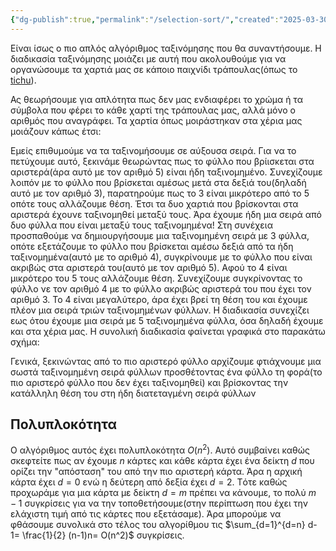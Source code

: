 ```yaml
---
{"dg-publish":true,"permalink":"/selection-sort/","created":"2025-03-30T01:49:19.849+02:00","updated":"2025-03-30T01:49:31.438+02:00"}
---
```



Είναι ίσως ο πιο απλός αλγόριθμος ταξινόμησης που θα συναντήσουμε. Η διαδικασία ταξινόμησης μοιάζει με αυτή που ακολουθούμε για να οργανώσουμε τα χαρτιά μας σε κάποιο παιχνίδι τράπουλας(όπως το [tichu](https://en.wikipedia.org/wiki/Tichu)). 

Ας θεωρήσουμε για απλότητα πως δεν μας ενδιαφέρει το χρώμα ή τα σύμβολα που φέρει το κάθε χαρτί της τράπουλας μας, αλλά μόνο ο αριθμός που αναγράφει. Τα χαρτία όπως μοιράστηκαν στα χέρια μας μοιάζουν κάπως έτσι: 
<style> .container {font-family: sans-serif; text-align: center;} .button-wrapper button {z-index: 1;height: 40px; width: 100px; margin: 10px;padding: 5px;} .excalidraw .App-menu_top .buttonList { display: flex;} .excalidraw-wrapper { height: 800px; margin: 50px; position: relative;} :root[dir="ltr"] .excalidraw .layer-ui__wrapper .zen-mode-transition.App-menu_bottom--transition-left {transform: none;} </style><script src="https://cdn.jsdelivr.net/npm/react@17/umd/react.production.min.js"></script><script src="https://cdn.jsdelivr.net/npm/react-dom@17/umd/react-dom.production.min.js"></script><script type="text/javascript" src="https://cdn.jsdelivr.net/npm/@excalidraw/excalidraw@0/dist/excalidraw.production.min.js"></script><div id="selection-sort-cards-1excalidraw.md1"></div><script>(function(){const InitialData={"type":"excalidraw","version":2,"source":"https://github.com/zsviczian/obsidian-excalidraw-plugin/releases/tag/2.8.3","elements":[{"id":"BSXL_MzIBXJJah2N22dPg","type":"rectangle","x":-464.1092529296875,"y":-212.6275863647461,"width":138.75634765625,"height":196.2672119140625,"angle":0,"strokeColor":"#1e1e1e","backgroundColor":"#ffec99","fillStyle":"solid","strokeWidth":2,"strokeStyle":"solid","roughness":1,"opacity":100,"groupIds":[],"frameId":null,"index":"a0","roundness":{"type":3},"seed":1249897485,"version":63,"versionNonce":1831513251,"isDeleted":false,"boundElements":null,"updated":1743268984104,"link":null,"locked":false},{"id":"G7e_lhnXmzPtn0u_jAn6a","type":"rectangle","x":-374.64794921875,"y":-213.0840072631836,"width":138.75634765625,"height":196.2672119140625,"angle":0,"strokeColor":"#1e1e1e","backgroundColor":"#ffec99","fillStyle":"solid","strokeWidth":2,"strokeStyle":"solid","roughness":1,"opacity":100,"groupIds":[],"frameId":null,"index":"a1","roundness":{"type":3},"seed":1970476301,"version":48,"versionNonce":869158147,"isDeleted":false,"boundElements":[],"updated":1743270449152,"link":null,"locked":false},{"id":"SR3YC1_ymZb_-p6O7r_Wk","type":"rectangle","x":-266.92919921875,"y":-213.0840072631836,"width":138.75634765625,"height":196.2672119140625,"angle":0,"strokeColor":"#1e1e1e","backgroundColor":"#ffec99","fillStyle":"solid","strokeWidth":2,"strokeStyle":"solid","roughness":1,"opacity":100,"groupIds":[],"frameId":null,"index":"a2","roundness":{"type":3},"seed":1097511981,"version":78,"versionNonce":259286211,"isDeleted":false,"boundElements":[],"updated":1743268973193,"link":null,"locked":false},{"id":"yxR2QWrxQsbwNRIUpeQmV","type":"rectangle","x":-172.9034423828125,"y":-215.82259368896484,"width":138.75634765625,"height":196.2672119140625,"angle":0,"strokeColor":"#1e1e1e","backgroundColor":"#ffec99","fillStyle":"solid","strokeWidth":2,"strokeStyle":"solid","roughness":1,"opacity":100,"groupIds":[],"frameId":null,"index":"a3","roundness":{"type":3},"seed":755312461,"version":129,"versionNonce":2094819843,"isDeleted":false,"boundElements":[],"updated":1743268976135,"link":null,"locked":false},{"id":"KMghQL7gqx6llQEuayKW3","type":"rectangle","x":-63.35888671875,"y":-214.90975189208984,"width":138.75634765625,"height":196.2672119140625,"angle":0,"strokeColor":"#1e1e1e","backgroundColor":"#ffec99","fillStyle":"solid","strokeWidth":2,"strokeStyle":"solid","roughness":1,"opacity":100,"groupIds":[],"frameId":null,"index":"a4","roundness":{"type":3},"seed":385563363,"version":83,"versionNonce":829062179,"isDeleted":false,"boundElements":[],"updated":1743268979872,"link":null,"locked":false},{"id":"K9LIKJK3","type":"text","x":-158.29754638671875,"y":-201.63152313232422,"width":21.888015747070312,"height":45,"angle":0,"strokeColor":"#1e1e1e","backgroundColor":"#ffec99","fillStyle":"solid","strokeWidth":2,"strokeStyle":"solid","roughness":1,"opacity":100,"groupIds":[],"frameId":null,"index":"a6","roundness":null,"seed":1122770915,"version":105,"versionNonce":1778582573,"isDeleted":false,"boundElements":null,"updated":1743271012854,"link":null,"locked":false,"text":"3","rawText":"3","fontSize":36,"fontFamily":5,"textAlign":"left","verticalAlign":"top","containerId":null,"originalText":"3","autoResize":true,"lineHeight":1.25},{"id":"hqVPjMvM","type":"text","x":-444.026123046875,"y":-199.84740447998047,"width":23,"height":45,"angle":0,"strokeColor":"#1e1e1e","backgroundColor":"#ffec99","fillStyle":"solid","strokeWidth":2,"strokeStyle":"solid","roughness":1,"opacity":100,"groupIds":[],"frameId":null,"index":"a7","roundness":null,"seed":2050908035,"version":78,"versionNonce":1479320269,"isDeleted":false,"boundElements":null,"updated":1743271005843,"link":null,"locked":false,"text":"8","rawText":"8","fontSize":36,"fontFamily":5,"textAlign":"left","verticalAlign":"top","containerId":null,"originalText":"8","autoResize":true,"lineHeight":1.25},{"id":"xALKYFRG","type":"text","x":-245.0201416015625,"y":-202.58599090576172,"width":21.060012817382812,"height":45,"angle":0,"strokeColor":"#1e1e1e","backgroundColor":"#ffec99","fillStyle":"solid","strokeWidth":2,"strokeStyle":"solid","roughness":1,"opacity":100,"groupIds":[],"frameId":null,"index":"a8","roundness":null,"seed":977459373,"version":36,"versionNonce":1978840877,"isDeleted":false,"boundElements":null,"updated":1743270166456,"link":null,"locked":false,"text":"4","rawText":"4","fontSize":36,"fontFamily":5,"textAlign":"left","verticalAlign":"top","containerId":null,"originalText":"4","autoResize":true,"lineHeight":1.25},{"id":"xwCxf6dT","type":"text","x":-350.9132080078125,"y":-201.67314910888672,"width":25.20001220703125,"height":45,"angle":0,"strokeColor":"#1e1e1e","backgroundColor":"#ffec99","fillStyle":"solid","strokeWidth":2,"strokeStyle":"solid","roughness":1,"opacity":100,"groupIds":[],"frameId":null,"index":"a9","roundness":null,"seed":1411697805,"version":52,"versionNonce":1607486115,"isDeleted":false,"boundElements":null,"updated":1743271010453,"link":null,"locked":false,"text":"2","rawText":"2","fontSize":36,"fontFamily":5,"textAlign":"left","verticalAlign":"top","containerId":null,"originalText":"2","autoResize":true,"lineHeight":1.25},{"id":"EmZ86g2e","type":"text","x":-45.1015625,"y":-203.49889373779297,"width":22.644012451171875,"height":45,"angle":0,"strokeColor":"#1e1e1e","backgroundColor":"#ffec99","fillStyle":"solid","strokeWidth":2,"strokeStyle":"solid","roughness":1,"opacity":100,"groupIds":[],"frameId":null,"index":"aA","roundness":null,"seed":703645443,"version":23,"versionNonce":377158093,"isDeleted":false,"boundElements":null,"updated":1743269110410,"link":null,"locked":false,"text":"9","rawText":"9","fontSize":36,"fontFamily":5,"textAlign":"left","verticalAlign":"top","containerId":null,"originalText":"9","autoResize":true,"lineHeight":1.25}],"appState":{"theme":"light","viewBackgroundColor":"#ffffff","currentItemStrokeColor":"#1e1e1e","currentItemBackgroundColor":"#ffec99","currentItemFillStyle":"solid","currentItemStrokeWidth":2,"currentItemStrokeStyle":"solid","currentItemRoughness":1,"currentItemOpacity":100,"currentItemFontFamily":5,"currentItemFontSize":36,"currentItemTextAlign":"left","currentItemStartArrowhead":null,"currentItemEndArrowhead":"arrow","currentItemArrowType":"round","scrollX":995.4857177734375,"scrollY":440.0750732421875,"zoom":{"value":1},"currentItemRoundness":"round","gridSize":20,"gridStep":5,"gridModeEnabled":false,"gridColor":{"Bold":"rgba(217, 217, 217, 0.5)","Regular":"rgba(230, 230, 230, 0.5)"},"currentStrokeOptions":null,"frameRendering":{"enabled":true,"clip":true,"name":true,"outline":true},"objectsSnapModeEnabled":false,"activeTool":{"type":"selection","customType":null,"locked":false,"lastActiveTool":null}},"files":{}};InitialData.scrollToContent=true;App=()=>{const e=React.useRef(null),t=React.useRef(null),[n,i]=React.useState({width:void 0,height:void 0});return React.useEffect(()=>{i({width:t.current.getBoundingClientRect().width,height:t.current.getBoundingClientRect().height});const e=()=>{i({width:t.current.getBoundingClientRect().width,height:t.current.getBoundingClientRect().height})};return window.addEventListener("resize",e),()=>window.removeEventListener("resize",e)},[t]),React.createElement(React.Fragment,null,React.createElement("div",{className:"excalidraw-wrapper",ref:t},React.createElement(ExcalidrawLib.Excalidraw,{ref:e,width:n.width,height:n.height,initialData:InitialData,viewModeEnabled:!0,zenModeEnabled:!0,gridModeEnabled:!1})))},excalidrawWrapper=document.getElementById("selection-sort-cards-1excalidraw.md1");ReactDOM.render(React.createElement(App),excalidrawWrapper);})();</script>

Εμείς επιθυμούμε να τα ταξινομήσουμε σε αύξουσα σειρά. Για να το πετύχουμε αυτό, ξεκινάμε θεωρώντας πως το φύλλο που βρίισκεται στα αριστερά(άρα αυτό με τον αριθμό 5) είναι ήδη ταξινομημένο. Συνεχίζουμε λοιπόν με το φύλλο που βρίσκεται αμέσως μετά στα δεξιά του(δηλαδή αυτό με τον αριθμό 3), παρατηρούμε πως το 3 είναι μικρότερο από το 5 οπότε τους αλλάζουμε θέση. Έτσι τα δυο χαρτιά που βρίσκονται στα αριστερά έχουνε ταξινομηθεί μεταξύ τους. Άρα έχουμε ήδη μια σειρά από δυο φύλλα που είναι μεταξύ τους ταξινομημένα! Στη συνέχεια προσπαθούμε να δημιουργήσουμε μια ταξινομημένη σειρά με 3 φύλλα, οπότε εξετάζουμε το φύλλο που βρίσκεται αμέσω δεξιά από τα ήδη ταξινομημένα(αυτό με το αριθμό 4), συγκρίνουμε με το φύλλο που είναι ακριβώς στα αριστερά του(αυτό με τον αριθμό 5). Αφού το 4 είναι μικρότερο του 5 τους αλλάζουμε θέση. Συνεχίζουμε συγκρίνοντας το φύλλο νε τον αριθμό 4 με το φύλλο ακριβώς αριστερά του που έχει τον αριθμό 3. Το 4 είναι μεγαλύτερο, άρα έχει βρεί τη θέση του και έχουμε πλέον μια σειρά τριών ταξινομημένων φύλλων. Η διαδικασία συνεχίζει εως ότου έχουμε μια σειρά με 5 ταξινομημένα φύλλα, όσα δηλαδή έχουμε και στα χέρια μας. Η συνολική διαδικασία φαίνεται γραφικά στο παρακάτω σχήμα:

<div id="selection-sort-cards-2excalidraw.md2"></div><script>(function(){const InitialData={"type":"excalidraw","version":2,"source":"https://github.com/zsviczian/obsidian-excalidraw-plugin/releases/tag/2.8.3","elements":[{"id":"op_2Pb-6CwBhBAOhDstEJ","type":"rectangle","x":-701.9121704101562,"y":-176.79741668701172,"width":138.75634765625,"height":196.2672119140625,"angle":0,"strokeColor":"#1e1e1e","backgroundColor":"#ffec99","fillStyle":"solid","strokeWidth":2,"strokeStyle":"solid","roughness":1,"opacity":100,"groupIds":[],"frameId":null,"index":"a0","roundness":{"type":3},"seed":951861379,"version":65,"versionNonce":1887976749,"isDeleted":false,"boundElements":[],"updated":1743270453602,"link":null,"locked":false},{"id":"NMn6Zme25FGaUScCr8r4G","type":"rectangle","x":-612.4508666992188,"y":-177.25383758544922,"width":138.75634765625,"height":196.2672119140625,"angle":0,"strokeColor":"#1e1e1e","backgroundColor":"#ffec99","fillStyle":"solid","strokeWidth":2,"strokeStyle":"solid","roughness":1,"opacity":100,"groupIds":[],"frameId":null,"index":"a1","roundness":{"type":3},"seed":1762080803,"version":50,"versionNonce":2017595277,"isDeleted":false,"boundElements":[],"updated":1743270453602,"link":null,"locked":false},{"id":"o-EjyKOLrXFeSVxU7vofv","type":"rectangle","x":-504.73211669921875,"y":-177.25383758544922,"width":138.75634765625,"height":196.2672119140625,"angle":0,"strokeColor":"#1e1e1e","backgroundColor":"#ffec99","fillStyle":"solid","strokeWidth":2,"strokeStyle":"solid","roughness":1,"opacity":100,"groupIds":[],"frameId":null,"index":"a2","roundness":{"type":3},"seed":810695619,"version":81,"versionNonce":562438797,"isDeleted":false,"boundElements":[{"id":"yWamtJg2-XJ4D4KLM4X4s","type":"arrow"}],"updated":1743270479779,"link":null,"locked":false},{"id":"-JRee2cqQWlKu0pg1_jAD","type":"rectangle","x":-410.70635986328125,"y":-179.99242401123047,"width":138.75634765625,"height":196.2672119140625,"angle":0,"strokeColor":"#1e1e1e","backgroundColor":"#ffec99","fillStyle":"solid","strokeWidth":2,"strokeStyle":"solid","roughness":1,"opacity":100,"groupIds":[],"frameId":null,"index":"a3","roundness":{"type":3},"seed":1253821283,"version":131,"versionNonce":675500109,"isDeleted":false,"boundElements":[],"updated":1743270453603,"link":null,"locked":false},{"id":"26ECszts-_d8xHS5zjbN2","type":"rectangle","x":-301.16180419921875,"y":-179.07958221435547,"width":138.75634765625,"height":196.2672119140625,"angle":0,"strokeColor":"#1e1e1e","backgroundColor":"#ffec99","fillStyle":"solid","strokeWidth":2,"strokeStyle":"solid","roughness":1,"opacity":100,"groupIds":[],"frameId":null,"index":"a4","roundness":{"type":3},"seed":1821533955,"version":85,"versionNonce":695058093,"isDeleted":false,"boundElements":[],"updated":1743270453603,"link":null,"locked":false},{"id":"8zqU73L2","type":"text","x":-396.1004638671875,"y":-165.80135345458984,"width":21.888015747070312,"height":45,"angle":0,"strokeColor":"#1e1e1e","backgroundColor":"#ffec99","fillStyle":"solid","strokeWidth":2,"strokeStyle":"solid","roughness":1,"opacity":100,"groupIds":[],"frameId":null,"index":"a5","roundness":null,"seed":1012174499,"version":108,"versionNonce":610659629,"isDeleted":false,"boundElements":[],"updated":1743270671328,"link":null,"locked":false,"text":"3","rawText":"3","fontSize":36,"fontFamily":5,"textAlign":"left","verticalAlign":"top","containerId":null,"originalText":"3","autoResize":true,"lineHeight":1.25},{"id":"tSTbLI0D","type":"text","x":-681.8290405273438,"y":-164.0172348022461,"width":23,"height":45,"angle":0,"strokeColor":"#1e1e1e","backgroundColor":"#ffec99","fillStyle":"solid","strokeWidth":2,"strokeStyle":"solid","roughness":1,"opacity":100,"groupIds":[],"frameId":null,"index":"a6","roundness":null,"seed":212910659,"version":81,"versionNonce":1698815651,"isDeleted":false,"boundElements":[],"updated":1743270704839,"link":null,"locked":false,"text":"8","rawText":"8","fontSize":36,"fontFamily":5,"textAlign":"left","verticalAlign":"top","containerId":null,"originalText":"8","autoResize":true,"lineHeight":1.25},{"id":"hkwNIzBn","type":"text","x":-482.82305908203125,"y":-166.75582122802734,"width":21.060012817382812,"height":45,"angle":0,"strokeColor":"#1e1e1e","backgroundColor":"#ffec99","fillStyle":"solid","strokeWidth":2,"strokeStyle":"solid","roughness":1,"opacity":100,"groupIds":[],"frameId":null,"index":"a7","roundness":null,"seed":1451590115,"version":39,"versionNonce":377485411,"isDeleted":false,"boundElements":[],"updated":1743270453605,"link":null,"locked":false,"text":"4","rawText":"4","fontSize":36,"fontFamily":5,"textAlign":"left","verticalAlign":"top","containerId":null,"originalText":"4","autoResize":true,"lineHeight":1.25},{"id":"XubodcLk","type":"text","x":-588.7161254882812,"y":-165.84297943115234,"width":25.20001220703125,"height":45,"angle":0,"strokeColor":"#1e1e1e","backgroundColor":"#ffec99","fillStyle":"solid","strokeWidth":2,"strokeStyle":"solid","roughness":1,"opacity":100,"groupIds":[],"frameId":null,"index":"a8","roundness":null,"seed":1927368067,"version":55,"versionNonce":1307290541,"isDeleted":false,"boundElements":[],"updated":1743270658586,"link":null,"locked":false,"text":"2","rawText":"2","fontSize":36,"fontFamily":5,"textAlign":"left","verticalAlign":"top","containerId":null,"originalText":"2","autoResize":true,"lineHeight":1.25},{"id":"mEL8zD5l","type":"text","x":-282.90447998046875,"y":-167.6687240600586,"width":22.644012451171875,"height":45,"angle":0,"strokeColor":"#1e1e1e","backgroundColor":"#ffec99","fillStyle":"solid","strokeWidth":2,"strokeStyle":"solid","roughness":1,"opacity":100,"groupIds":[],"frameId":null,"index":"a9","roundness":null,"seed":352494883,"version":26,"versionNonce":1766388739,"isDeleted":false,"boundElements":[],"updated":1743270453605,"link":null,"locked":false,"text":"9","rawText":"9","fontSize":36,"fontFamily":5,"textAlign":"left","verticalAlign":"top","containerId":null,"originalText":"9","autoResize":true,"lineHeight":1.25},{"id":"yWamtJg2-XJ4D4KLM4X4s","type":"arrow","x":-450.41619873046875,"y":39.32477070506093,"width":0,"height":163.40386962890625,"angle":0,"strokeColor":"#1e1e1e","backgroundColor":"transparent","fillStyle":"solid","strokeWidth":2,"strokeStyle":"solid","roughness":1,"opacity":100,"groupIds":[],"frameId":null,"index":"aB","roundness":{"type":2},"seed":715448685,"version":34,"versionNonce":496152621,"isDeleted":false,"boundElements":null,"updated":1743270479779,"link":null,"locked":false,"points":[[0,0],[0,163.40386962890625]],"lastCommittedPoint":[0,163.40386962890625],"startBinding":{"elementId":"o-EjyKOLrXFeSVxU7vofv","focus":0.21710366572475218,"gap":20.311396376447647,"fixedPoint":null},"endBinding":null,"startArrowhead":null,"endArrowhead":"arrow","elbowed":false},{"id":"rZh4te1fzwxVVyBuYmlHR","type":"rectangle","x":-708.30224609375,"y":229.4300868671703,"width":138.75634765625,"height":196.2672119140625,"angle":0,"strokeColor":"#1e1e1e","backgroundColor":"#a5d8ff","fillStyle":"solid","strokeWidth":2,"strokeStyle":"solid","roughness":1,"opacity":100,"groupIds":[],"frameId":null,"index":"aC","roundness":{"type":3},"seed":2122310179,"version":97,"versionNonce":1922083651,"isDeleted":false,"boundElements":[{"id":"IBZv1Sa_OYRxqPaDvWfA-","type":"arrow"}],"updated":1743271103379,"link":null,"locked":false},{"id":"7kGr2z3eZhGqDonrPiWVT","type":"rectangle","x":-618.8409423828125,"y":229.88653828318593,"width":138.75634765625,"height":196.2672119140625,"angle":0,"strokeColor":"#1e1e1e","backgroundColor":"#b2f2bb","fillStyle":"solid","strokeWidth":2,"strokeStyle":"solid","roughness":1,"opacity":100,"groupIds":[],"frameId":null,"index":"aD","roundness":{"type":3},"seed":623224259,"version":83,"versionNonce":1016389229,"isDeleted":false,"boundElements":[{"id":"IBZv1Sa_OYRxqPaDvWfA-","type":"arrow"}],"updated":1743271103380,"link":null,"locked":false},{"id":"3FA0642G3Tc9_Ec9YDROX","type":"rectangle","x":-511.1221923828125,"y":228.9736659687328,"width":138.75634765625,"height":196.2672119140625,"angle":0,"strokeColor":"#1e1e1e","backgroundColor":"#ffec99","fillStyle":"solid","strokeWidth":2,"strokeStyle":"solid","roughness":1,"opacity":100,"groupIds":[],"frameId":null,"index":"aE","roundness":{"type":3},"seed":1704064355,"version":104,"versionNonce":14886381,"isDeleted":false,"boundElements":[],"updated":1743270490574,"link":null,"locked":false},{"id":"TNqIHdka7Hk06yrk8R9vl","type":"rectangle","x":-417.096435546875,"y":226.23507954295155,"width":138.75634765625,"height":196.2672119140625,"angle":0,"strokeColor":"#1e1e1e","backgroundColor":"#ffec99","fillStyle":"solid","strokeWidth":2,"strokeStyle":"solid","roughness":1,"opacity":100,"groupIds":[],"frameId":null,"index":"aF","roundness":{"type":3},"seed":1595101443,"version":155,"versionNonce":918675533,"isDeleted":false,"boundElements":[],"updated":1743270490574,"link":null,"locked":false},{"id":"y3tS0ZPqqd7-4y4_K0C53","type":"rectangle","x":-307.5518798828125,"y":227.14792133982655,"width":138.75634765625,"height":196.2672119140625,"angle":0,"strokeColor":"#1e1e1e","backgroundColor":"#ffec99","fillStyle":"solid","strokeWidth":2,"strokeStyle":"solid","roughness":1,"opacity":100,"groupIds":[],"frameId":null,"index":"aG","roundness":{"type":3},"seed":1126709411,"version":109,"versionNonce":161107629,"isDeleted":false,"boundElements":[],"updated":1743270490574,"link":null,"locked":false},{"id":"JRKvg4Jj","type":"text","x":-402.49053955078125,"y":240.42615009959218,"width":21.888015747070312,"height":45,"angle":0,"strokeColor":"#1e1e1e","backgroundColor":"#ffec99","fillStyle":"solid","strokeWidth":2,"strokeStyle":"solid","roughness":1,"opacity":100,"groupIds":[],"frameId":null,"index":"aH","roundness":null,"seed":259992643,"version":131,"versionNonce":795473069,"isDeleted":false,"boundElements":[],"updated":1743270731732,"link":null,"locked":false,"text":"3","rawText":"3","fontSize":36,"fontFamily":5,"textAlign":"left","verticalAlign":"top","containerId":null,"originalText":"3","autoResize":true,"lineHeight":1.25},{"id":"MkgV52fq","type":"text","x":-688.2191162109375,"y":242.21026875193593,"width":23,"height":45,"angle":0,"strokeColor":"#1e1e1e","backgroundColor":"#ffec99","fillStyle":"solid","strokeWidth":2,"strokeStyle":"solid","roughness":1,"opacity":100,"groupIds":[],"frameId":null,"index":"aI","roundness":null,"seed":133606371,"version":104,"versionNonce":330801805,"isDeleted":false,"boundElements":[],"updated":1743270713654,"link":null,"locked":false,"text":"8","rawText":"8","fontSize":36,"fontFamily":5,"textAlign":"left","verticalAlign":"top","containerId":null,"originalText":"8","autoResize":true,"lineHeight":1.25},{"id":"6bSHTuMb","type":"text","x":-489.213134765625,"y":239.47168232615468,"width":21.060012817382812,"height":45,"angle":0,"strokeColor":"#1e1e1e","backgroundColor":"#ffec99","fillStyle":"solid","strokeWidth":2,"strokeStyle":"solid","roughness":1,"opacity":100,"groupIds":[],"frameId":null,"index":"aJ","roundness":null,"seed":1889351555,"version":62,"versionNonce":850186701,"isDeleted":false,"boundElements":[],"updated":1743270490574,"link":null,"locked":false,"text":"4","rawText":"4","fontSize":36,"fontFamily":5,"textAlign":"left","verticalAlign":"top","containerId":null,"originalText":"4","autoResize":true,"lineHeight":1.25},{"id":"uVAWfitq","type":"text","x":-595.106201171875,"y":240.38452412302968,"width":25.20001220703125,"height":45,"angle":0,"strokeColor":"#1e1e1e","backgroundColor":"#ffec99","fillStyle":"solid","strokeWidth":2,"strokeStyle":"solid","roughness":1,"opacity":100,"groupIds":[],"frameId":null,"index":"aK","roundness":null,"seed":129060643,"version":78,"versionNonce":787009027,"isDeleted":false,"boundElements":[],"updated":1743270814058,"link":null,"locked":false,"text":"2","rawText":"2","fontSize":36,"fontFamily":5,"textAlign":"left","verticalAlign":"top","containerId":null,"originalText":"2","autoResize":true,"lineHeight":1.25},{"id":"axAZ9VpD","type":"text","x":-289.2945556640625,"y":238.55877949412343,"width":22.644012451171875,"height":45,"angle":0,"strokeColor":"#1e1e1e","backgroundColor":"#ffec99","fillStyle":"solid","strokeWidth":2,"strokeStyle":"solid","roughness":1,"opacity":100,"groupIds":[],"frameId":null,"index":"aL","roundness":null,"seed":1067545283,"version":49,"versionNonce":269648525,"isDeleted":false,"boundElements":[],"updated":1743270490574,"link":null,"locked":false,"text":"9","rawText":"9","fontSize":36,"fontFamily":5,"textAlign":"left","verticalAlign":"top","containerId":null,"originalText":"9","autoResize":true,"lineHeight":1.25},{"id":"4l4kBMeQcG2MTCS8svqmC","type":"arrow","x":-468.67364501953125,"y":457.41963210129256,"width":3.6514892578125,"height":188.0513916015625,"angle":0,"strokeColor":"#1e1e1e","backgroundColor":"#a5d8ff","fillStyle":"solid","strokeWidth":2,"strokeStyle":"solid","roughness":1,"opacity":100,"groupIds":[],"frameId":null,"index":"aN","roundness":{"type":2},"seed":1898159843,"version":44,"versionNonce":1563846211,"isDeleted":false,"boundElements":null,"updated":1743270510454,"link":null,"locked":false,"points":[[0,0],[3.6514892578125,188.0513916015625]],"lastCommittedPoint":[3.6514892578125,188.0513916015625],"startBinding":null,"endBinding":null,"startArrowhead":null,"endArrowhead":"arrow","elbowed":false},{"id":"H79yeyv0E9gYgGn18qsRg","type":"rectangle","x":-704.6508178710938,"y":683.1269152645968,"width":138.75634765625,"height":196.2672119140625,"angle":0,"strokeColor":"#1e1e1e","backgroundColor":"#a5d8ff","fillStyle":"solid","strokeWidth":2,"strokeStyle":"solid","roughness":1,"opacity":100,"groupIds":[],"frameId":null,"index":"aO","roundness":{"type":3},"seed":783785891,"version":108,"versionNonce":1602424163,"isDeleted":false,"boundElements":[],"updated":1743270598474,"link":null,"locked":false},{"id":"JZ9Cgf1u2gzbhMwzTwGuH","type":"rectangle","x":-615.1895141601562,"y":680.8448107724093,"width":138.75634765625,"height":196.2672119140625,"angle":0,"strokeColor":"#1e1e1e","backgroundColor":"#a5d8ff","fillStyle":"solid","strokeWidth":2,"strokeStyle":"solid","roughness":1,"opacity":100,"groupIds":[],"frameId":null,"index":"aP","roundness":{"type":3},"seed":1116320579,"version":137,"versionNonce":247232483,"isDeleted":false,"boundElements":[{"id":"fKeDDKkt8YuUVXxduYArp","type":"arrow"}],"updated":1743270617228,"link":null,"locked":false},{"id":"oulrvSVa43uT66L7j-jgA","type":"rectangle","x":-507.47076416015625,"y":680.8448107724093,"width":138.75634765625,"height":196.2672119140625,"angle":0,"strokeColor":"#1e1e1e","backgroundColor":"#b2f2bb","fillStyle":"solid","strokeWidth":2,"strokeStyle":"solid","roughness":1,"opacity":100,"groupIds":[],"frameId":null,"index":"aQ","roundness":{"type":3},"seed":639128291,"version":122,"versionNonce":1420887203,"isDeleted":false,"boundElements":[{"id":"fKeDDKkt8YuUVXxduYArp","type":"arrow"}],"updated":1743270617227,"link":null,"locked":false},{"id":"VXi9TxaxTL7x4f8O2AdOY","type":"rectangle","x":-413.44500732421875,"y":678.1062243466281,"width":138.75634765625,"height":196.2672119140625,"angle":0,"strokeColor":"#1e1e1e","backgroundColor":"#ffec99","fillStyle":"solid","strokeWidth":2,"strokeStyle":"solid","roughness":1,"opacity":100,"groupIds":[],"frameId":null,"index":"aR","roundness":{"type":3},"seed":1240596099,"version":171,"versionNonce":590993101,"isDeleted":false,"boundElements":[],"updated":1743270522660,"link":null,"locked":false},{"id":"y2VS2MlfnAYCGv3zFyjRC","type":"rectangle","x":-303.90045166015625,"y":679.0190661435031,"width":138.75634765625,"height":196.2672119140625,"angle":0,"strokeColor":"#1e1e1e","backgroundColor":"#ffec99","fillStyle":"solid","strokeWidth":2,"strokeStyle":"solid","roughness":1,"opacity":100,"groupIds":[],"frameId":null,"index":"aS","roundness":{"type":3},"seed":148190755,"version":127,"versionNonce":901078595,"isDeleted":false,"boundElements":[],"updated":1743271102387,"link":null,"locked":false},{"id":"FmlXL107","type":"text","x":-398.839111328125,"y":692.2972949032687,"width":21.888015747070312,"height":45,"angle":0,"strokeColor":"#1e1e1e","backgroundColor":"#ffec99","fillStyle":"solid","strokeWidth":2,"strokeStyle":"solid","roughness":1,"opacity":100,"groupIds":[],"frameId":null,"index":"aT","roundness":null,"seed":1638955459,"version":147,"versionNonce":1093127971,"isDeleted":false,"boundElements":[],"updated":1743270735633,"link":null,"locked":false,"text":"3","rawText":"3","fontSize":36,"fontFamily":5,"textAlign":"left","verticalAlign":"top","containerId":null,"originalText":"3","autoResize":true,"lineHeight":1.25},{"id":"zPm7PJ1p","type":"text","x":-594.1934204101562,"y":694.9943163876437,"width":23,"height":45,"angle":0,"strokeColor":"#1e1e1e","backgroundColor":"#ffec99","fillStyle":"solid","strokeWidth":2,"strokeStyle":"solid","roughness":1,"opacity":100,"groupIds":[],"frameId":null,"index":"aU","roundness":null,"seed":1906461027,"version":148,"versionNonce":1061726851,"isDeleted":false,"boundElements":[],"updated":1743270719573,"link":null,"locked":false,"text":"8","rawText":"8","fontSize":36,"fontFamily":5,"textAlign":"left","verticalAlign":"top","containerId":null,"originalText":"8","autoResize":true,"lineHeight":1.25},{"id":"ZwdZL5yY","type":"text","x":-485.56170654296875,"y":691.3428271298312,"width":21.060012817382812,"height":45,"angle":0,"strokeColor":"#1e1e1e","backgroundColor":"#ffec99","fillStyle":"solid","strokeWidth":2,"strokeStyle":"solid","roughness":1,"opacity":100,"groupIds":[],"frameId":null,"index":"aV","roundness":null,"seed":771302659,"version":78,"versionNonce":1781893197,"isDeleted":false,"boundElements":[],"updated":1743270522660,"link":null,"locked":false,"text":"4","rawText":"4","fontSize":36,"fontFamily":5,"textAlign":"left","verticalAlign":"top","containerId":null,"originalText":"4","autoResize":true,"lineHeight":1.25},{"id":"91zMNRgY","type":"text","x":-689.1319580078125,"y":696.82006101655,"width":25.20001220703125,"height":45,"angle":0,"strokeColor":"#1e1e1e","backgroundColor":"#ffec99","fillStyle":"solid","strokeWidth":2,"strokeStyle":"solid","roughness":1,"opacity":100,"groupIds":[],"frameId":null,"index":"aW","roundness":null,"seed":1580436643,"version":135,"versionNonce":793523331,"isDeleted":false,"boundElements":[],"updated":1743270825161,"link":null,"locked":false,"text":"2","rawText":"2","fontSize":36,"fontFamily":5,"textAlign":"left","verticalAlign":"top","containerId":null,"originalText":"2","autoResize":true,"lineHeight":1.25},{"id":"9RTYVZun","type":"text","x":-285.64312744140625,"y":690.4299242978,"width":22.644012451171875,"height":45,"angle":0,"strokeColor":"#1e1e1e","backgroundColor":"#ffec99","fillStyle":"solid","strokeWidth":2,"strokeStyle":"solid","roughness":1,"opacity":100,"groupIds":[],"frameId":null,"index":"aX","roundness":null,"seed":1442840643,"version":65,"versionNonce":1891604749,"isDeleted":false,"boundElements":[],"updated":1743270522660,"link":null,"locked":false,"text":"9","rawText":"9","fontSize":36,"fontFamily":5,"textAlign":"left","verticalAlign":"top","containerId":null,"originalText":"9","autoResize":true,"lineHeight":1.25},{"id":"IBZv1Sa_OYRxqPaDvWfA-","type":"arrow","x":-544.44189453125,"y":212.77026131978982,"width":109.5445556640625,"height":97.67720031738281,"angle":0,"strokeColor":"#e03131","backgroundColor":"#b2f2bb","fillStyle":"solid","strokeWidth":2,"strokeStyle":"solid","roughness":1,"opacity":100,"groupIds":[],"frameId":null,"index":"aa","roundness":{"type":2},"seed":999944867,"version":82,"versionNonce":1855649411,"isDeleted":false,"boundElements":null,"updated":1743271103381,"link":null,"locked":false,"points":[[0,0],[-31.03765869140625,-97.67720031738281],[-109.5445556640625,-3.6514892578125]],"lastCommittedPoint":[-109.5445556640625,-3.6514892578125],"startBinding":{"elementId":"7kGr2z3eZhGqDonrPiWVT","focus":0.4141013126425961,"gap":17.116276963396103,"fixedPoint":null},"endBinding":{"elementId":"rZh4te1fzwxVVyBuYmlHR","focus":-0.7531186948956837,"gap":20.31131480519298,"fixedPoint":null},"startArrowhead":null,"endArrowhead":"arrow","elbowed":false},{"id":"fKeDDKkt8YuUVXxduYArp","type":"arrow","x":-459.544921875,"y":884.6432421688937,"width":97.67718505859375,"height":100.41583251953125,"angle":0,"strokeColor":"#e03131","backgroundColor":"#b2f2bb","fillStyle":"solid","strokeWidth":2,"strokeStyle":"solid","roughness":1,"opacity":100,"groupIds":[],"frameId":null,"index":"ab","roundness":{"type":2},"seed":417288067,"version":55,"versionNonce":2032445997,"isDeleted":false,"boundElements":null,"updated":1743270617243,"link":null,"locked":false,"points":[[0,0],[-59.33660888671875,94.02569580078125],[-97.67718505859375,-6.39013671875]],"lastCommittedPoint":[-97.67718505859375,-6.39013671875],"startBinding":{"elementId":"oulrvSVa43uT66L7j-jgA","focus":-0.34445465130550595,"gap":7.531219482421875,"fixedPoint":null},"endBinding":{"elementId":"JZ9Cgf1u2gzbhMwzTwGuH","focus":0.46155221728178875,"gap":1.141082763671875,"fixedPoint":null},"startArrowhead":null,"endArrowhead":"arrow","elbowed":false},{"id":"y8DCv2W-_Q_Ty5TcTZjHe","type":"arrow","x":-447.6776123046875,"y":921.1580509669636,"width":1.82574462890625,"height":279.3385009765625,"angle":0,"strokeColor":"#1e1e1e","backgroundColor":"#b2f2bb","fillStyle":"solid","strokeWidth":2,"strokeStyle":"solid","roughness":1,"opacity":100,"groupIds":[],"frameId":null,"index":"ac","roundness":{"type":2},"seed":1484246765,"version":55,"versionNonce":1909225869,"isDeleted":false,"boundElements":null,"updated":1743271103603,"link":null,"locked":false,"points":[[0,0],[-1.82574462890625,279.3385009765625]],"lastCommittedPoint":[-1.82574462890625,279.3385009765625],"startBinding":null,"endBinding":null,"startArrowhead":null,"endArrowhead":"arrow","elbowed":false},{"id":"DLjHHxIY9k6utpBJLn6H2","type":"rectangle","x":-732.9497680664062,"y":1260.974256357336,"width":138.75634765625,"height":196.2672119140625,"angle":0,"strokeColor":"#1e1e1e","backgroundColor":"#a5d8ff","fillStyle":"solid","strokeWidth":2,"strokeStyle":"solid","roughness":1,"opacity":100,"groupIds":[],"frameId":null,"index":"ad","roundness":{"type":3},"seed":558946861,"version":277,"versionNonce":1450023779,"isDeleted":false,"boundElements":[],"updated":1743271105587,"link":null,"locked":false},{"id":"-7y0T8XJgLkaJl-bzt-sd","type":"rectangle","x":-643.4884643554688,"y":1258.6921518651484,"width":138.75634765625,"height":196.2672119140625,"angle":0,"strokeColor":"#1e1e1e","backgroundColor":"#a5d8ff","fillStyle":"solid","strokeWidth":2,"strokeStyle":"solid","roughness":1,"opacity":100,"groupIds":[],"frameId":null,"index":"ae","roundness":{"type":3},"seed":535760013,"version":305,"versionNonce":1163296845,"isDeleted":false,"boundElements":[{"id":"XL9yGJeLOJSUf7RkRtKqO","type":"arrow"}],"updated":1743271105587,"link":null,"locked":false},{"id":"2wbjAnv4_-zjVGTP9dbEr","type":"rectangle","x":-535.7697143554688,"y":1258.6921518651484,"width":138.75634765625,"height":196.2672119140625,"angle":0,"strokeColor":"#1e1e1e","backgroundColor":"#a5d8ff","fillStyle":"solid","strokeWidth":2,"strokeStyle":"solid","roughness":1,"opacity":100,"groupIds":[],"frameId":null,"index":"af","roundness":{"type":3},"seed":1691874029,"version":292,"versionNonce":1099577091,"isDeleted":false,"boundElements":[{"id":"SJZ9DseUxSmsWEFyK1oCR","type":"arrow"},{"id":"XL9yGJeLOJSUf7RkRtKqO","type":"arrow"}],"updated":1743271105587,"link":null,"locked":false},{"id":"aP2zsGDU26A4eSAsmtyti","type":"rectangle","x":-441.74395751953125,"y":1255.9535654393671,"width":138.75634765625,"height":196.2672119140625,"angle":0,"strokeColor":"#1e1e1e","backgroundColor":"#b2f2bb","fillStyle":"solid","strokeWidth":2,"strokeStyle":"solid","roughness":1,"opacity":100,"groupIds":[],"frameId":null,"index":"ag","roundness":{"type":3},"seed":1016401229,"version":343,"versionNonce":479915693,"isDeleted":false,"boundElements":[{"id":"op98zTBxoezQPQ0WN3Jnx","type":"arrow"},{"id":"SJZ9DseUxSmsWEFyK1oCR","type":"arrow"}],"updated":1743271105587,"link":null,"locked":false},{"id":"8piAKsZgmtw2TNtIcYkKT","type":"rectangle","x":-332.19940185546875,"y":1256.8664072362421,"width":138.75634765625,"height":196.2672119140625,"angle":0,"strokeColor":"#1e1e1e","backgroundColor":"#ffec99","fillStyle":"solid","strokeWidth":2,"strokeStyle":"solid","roughness":1,"opacity":100,"groupIds":[],"frameId":null,"index":"ah","roundness":{"type":3},"seed":645913517,"version":297,"versionNonce":1104305827,"isDeleted":false,"boundElements":[{"id":"netT5wro6nzNJ9A3lxLF-","type":"arrow"}],"updated":1743271105587,"link":null,"locked":false},{"id":"AQsQ5Agr","type":"text","x":-427.1380615234375,"y":1270.1446359960078,"width":21.888015747070312,"height":45,"angle":0,"strokeColor":"#1e1e1e","backgroundColor":"#ffec99","fillStyle":"solid","strokeWidth":2,"strokeStyle":"solid","roughness":1,"opacity":100,"groupIds":[],"frameId":null,"index":"ai","roundness":null,"seed":2059525645,"version":314,"versionNonce":1107464461,"isDeleted":false,"boundElements":[],"updated":1743271105587,"link":null,"locked":false,"text":"3","rawText":"3","fontSize":36,"fontFamily":5,"textAlign":"left","verticalAlign":"top","containerId":null,"originalText":"3","autoResize":true,"lineHeight":1.25},{"id":"ECiRopVW","type":"text","x":-622.4923706054688,"y":1272.8416574803828,"width":21.060012817382812,"height":45,"angle":0,"strokeColor":"#1e1e1e","backgroundColor":"#ffec99","fillStyle":"solid","strokeWidth":2,"strokeStyle":"solid","roughness":1,"opacity":100,"groupIds":[],"frameId":null,"index":"aj","roundness":null,"seed":1347720301,"version":317,"versionNonce":1106547267,"isDeleted":false,"boundElements":[],"updated":1743271105587,"link":null,"locked":false,"text":"4","rawText":"4","fontSize":36,"fontFamily":5,"textAlign":"left","verticalAlign":"top","containerId":null,"originalText":"4","autoResize":true,"lineHeight":1.25},{"id":"fjrRpnP1","type":"text","x":-513.8606567382812,"y":1269.1901682225703,"width":23,"height":45,"angle":0,"strokeColor":"#1e1e1e","backgroundColor":"#ffec99","fillStyle":"solid","strokeWidth":2,"strokeStyle":"solid","roughness":1,"opacity":100,"groupIds":[],"frameId":null,"index":"ak","roundness":null,"seed":587300557,"version":247,"versionNonce":1929832301,"isDeleted":false,"boundElements":[],"updated":1743271105587,"link":null,"locked":false,"text":"8","rawText":"8","fontSize":36,"fontFamily":5,"textAlign":"left","verticalAlign":"top","containerId":null,"originalText":"8","autoResize":true,"lineHeight":1.25},{"id":"ztzQEhoS","type":"text","x":-717.430908203125,"y":1274.667402109289,"width":25.20001220703125,"height":45,"angle":0,"strokeColor":"#1e1e1e","backgroundColor":"#ffec99","fillStyle":"solid","strokeWidth":2,"strokeStyle":"solid","roughness":1,"opacity":100,"groupIds":[],"frameId":null,"index":"al","roundness":null,"seed":962731309,"version":302,"versionNonce":1389318627,"isDeleted":false,"boundElements":[],"updated":1743271105587,"link":null,"locked":false,"text":"2","rawText":"2","fontSize":36,"fontFamily":5,"textAlign":"left","verticalAlign":"top","containerId":null,"originalText":"2","autoResize":true,"lineHeight":1.25},{"id":"46LPmr2W","type":"text","x":-313.94207763671875,"y":1268.277265390539,"width":22.644012451171875,"height":45,"angle":0,"strokeColor":"#1e1e1e","backgroundColor":"#ffec99","fillStyle":"solid","strokeWidth":2,"strokeStyle":"solid","roughness":1,"opacity":100,"groupIds":[],"frameId":null,"index":"am","roundness":null,"seed":1256189837,"version":232,"versionNonce":32600525,"isDeleted":false,"boundElements":[],"updated":1743271105587,"link":null,"locked":false,"text":"9","rawText":"9","fontSize":36,"fontFamily":5,"textAlign":"left","verticalAlign":"top","containerId":null,"originalText":"9","autoResize":true,"lineHeight":1.25},{"id":"SJZ9DseUxSmsWEFyK1oCR","type":"arrow","x":-380.39281716323086,"y":1453.2207773534296,"width":89.19373068833164,"height":113.33701060597423,"angle":0,"strokeColor":"#e03131","backgroundColor":"#b2f2bb","fillStyle":"solid","strokeWidth":2,"strokeStyle":"solid","roughness":1,"opacity":100,"groupIds":[],"frameId":null,"index":"ap","roundness":{"type":2},"seed":858302947,"version":495,"versionNonce":2002896995,"isDeleted":false,"boundElements":null,"updated":1743271105589,"link":null,"locked":false,"points":[[0,0],[-44.46307883286289,113.33701060597423],[-89.19373068833164,15.659825547380478]],"lastCommittedPoint":[-91.28717041015625,20.99603271484375],"startBinding":{"elementId":"aP2zsGDU26A4eSAsmtyti","focus":-0.28610341146852863,"gap":1,"fixedPoint":null},"endBinding":{"elementId":"2wbjAnv4_-zjVGTP9dbEr","focus":0.4768268687711788,"gap":13.921239121599228,"fixedPoint":null},"startArrowhead":null,"endArrowhead":"arrow","elbowed":false},{"id":"XL9yGJeLOJSUf7RkRtKqO","type":"arrow","x":-475.063720703125,"y":1469.7934446976851,"width":121.411865234375,"height":104.0672607421875,"angle":0,"strokeColor":"#e03131","backgroundColor":"#b2f2bb","fillStyle":"solid","strokeWidth":2,"strokeStyle":"solid","roughness":1,"opacity":100,"groupIds":[],"frameId":null,"index":"aq","roundness":{"type":2},"seed":1723967661,"version":474,"versionNonce":1864714477,"isDeleted":false,"boundElements":null,"updated":1743271105588,"link":null,"locked":false,"points":[[0,0],[-76.68115234375,99.5029296875],[-121.411865234375,-4.5643310546875]],"lastCommittedPoint":[-121.411865234375,-4.5643310546875],"startBinding":{"elementId":"2wbjAnv4_-zjVGTP9dbEr","focus":-0.5405743645480487,"gap":14.834080918474228,"fixedPoint":null},"endBinding":{"elementId":"-7y0T8XJgLkaJl-bzt-sd","focus":0.6181492156676319,"gap":10.269749863786728,"fixedPoint":null},"startArrowhead":null,"endArrowhead":"arrow","elbowed":false},{"id":"netT5wro6nzNJ9A3lxLF-","type":"arrow","x":-170.16485595703125,"y":1373.942017031417,"width":274.774169921875,"height":1.8257446289064774,"angle":0,"strokeColor":"#1e1e1e","backgroundColor":"#b2f2bb","fillStyle":"solid","strokeWidth":2,"strokeStyle":"solid","roughness":1,"opacity":100,"groupIds":[],"frameId":null,"index":"ar","roundness":{"type":2},"seed":1883384141,"version":190,"versionNonce":1622722541,"isDeleted":false,"boundElements":null,"updated":1743271145316,"link":null,"locked":false,"points":[[0,0],[274.774169921875,-1.8257446289064774]],"lastCommittedPoint":[271.1226806640625,-10.04156494140625],"startBinding":{"elementId":"8piAKsZgmtw2TNtIcYkKT","focus":0.1983644483228844,"gap":23.2781982421875,"fixedPoint":null},"endBinding":null,"startArrowhead":null,"endArrowhead":"arrow","elbowed":false},{"id":"cuniQsJeyVMLOS-mhvZn-","type":"rectangle","x":138.841796875,"y":1263.7127995021197,"width":138.75634765625,"height":196.2672119140625,"angle":0,"strokeColor":"#1e1e1e","backgroundColor":"#a5d8ff","fillStyle":"solid","strokeWidth":2,"strokeStyle":"solid","roughness":1,"opacity":100,"groupIds":[],"frameId":null,"index":"as","roundness":{"type":3},"seed":395793475,"version":305,"versionNonce":1716404579,"isDeleted":false,"boundElements":[],"updated":1743271104259,"link":null,"locked":false},{"id":"yLdifEnQKExsVXoBog4V8","type":"rectangle","x":228.3031005859375,"y":1261.4306950099322,"width":138.75634765625,"height":196.2672119140625,"angle":0,"strokeColor":"#1e1e1e","backgroundColor":"#a5d8ff","fillStyle":"solid","strokeWidth":2,"strokeStyle":"solid","roughness":1,"opacity":100,"groupIds":[],"frameId":null,"index":"at","roundness":{"type":3},"seed":717870051,"version":335,"versionNonce":498809421,"isDeleted":false,"boundElements":[],"updated":1743271104259,"link":null,"locked":false},{"id":"0gjubtIoTqCr5U3gHia5C","type":"rectangle","x":336.0218505859375,"y":1261.4306950099322,"width":138.75634765625,"height":196.2672119140625,"angle":0,"strokeColor":"#1e1e1e","backgroundColor":"#a5d8ff","fillStyle":"solid","strokeWidth":2,"strokeStyle":"solid","roughness":1,"opacity":100,"groupIds":[],"frameId":null,"index":"au","roundness":{"type":3},"seed":516644739,"version":349,"versionNonce":442899715,"isDeleted":false,"boundElements":[],"updated":1743271104259,"link":null,"locked":false},{"id":"1PrZx2JQJLRjteoOlPbMY","type":"rectangle","x":430.047607421875,"y":1258.692108584151,"width":138.75634765625,"height":196.2672119140625,"angle":0,"strokeColor":"#1e1e1e","backgroundColor":"#a5d8ff","fillStyle":"solid","strokeWidth":2,"strokeStyle":"solid","roughness":1,"opacity":100,"groupIds":[],"frameId":null,"index":"av","roundness":{"type":3},"seed":500856611,"version":374,"versionNonce":1012426925,"isDeleted":false,"boundElements":[],"updated":1743271104259,"link":null,"locked":false},{"id":"xgRkiUhYejGLs6gf2jqcI","type":"rectangle","x":539.5921630859375,"y":1259.604950381026,"width":138.75634765625,"height":196.2672119140625,"angle":0,"strokeColor":"#1e1e1e","backgroundColor":"#b2f2bb","fillStyle":"solid","strokeWidth":2,"strokeStyle":"solid","roughness":1,"opacity":100,"groupIds":[],"frameId":null,"index":"aw","roundness":{"type":3},"seed":107322051,"version":327,"versionNonce":638444397,"isDeleted":false,"boundElements":[{"id":"_4dR42IcZ0akX1brErQkT","type":"arrow"}],"updated":1743271139071,"link":null,"locked":false},{"id":"45rPhjS6","type":"text","x":445.56634521484375,"y":1272.8831791407915,"width":23,"height":45,"angle":0,"strokeColor":"#1e1e1e","backgroundColor":"#ffec99","fillStyle":"solid","strokeWidth":2,"strokeStyle":"solid","roughness":1,"opacity":100,"groupIds":[],"frameId":null,"index":"ax","roundness":null,"seed":1695238755,"version":347,"versionNonce":1073793805,"isDeleted":false,"boundElements":[],"updated":1743271104259,"link":null,"locked":false,"text":"8","rawText":"8","fontSize":36,"fontFamily":5,"textAlign":"left","verticalAlign":"top","containerId":null,"originalText":"8","autoResize":true,"lineHeight":1.25},{"id":"HfwlL9cF","type":"text","x":249.2991943359375,"y":1275.5802006251665,"width":21.888015747070312,"height":45,"angle":0,"strokeColor":"#1e1e1e","backgroundColor":"#ffec99","fillStyle":"solid","strokeWidth":2,"strokeStyle":"solid","roughness":1,"opacity":100,"groupIds":[],"frameId":null,"index":"ay","roundness":null,"seed":781846019,"version":349,"versionNonce":1435433027,"isDeleted":false,"boundElements":[],"updated":1743271104259,"link":null,"locked":false,"text":"3","rawText":"3","fontSize":36,"fontFamily":5,"textAlign":"left","verticalAlign":"top","containerId":null,"originalText":"3","autoResize":true,"lineHeight":1.25},{"id":"gOs87fLl","type":"text","x":357.930908203125,"y":1271.928711367354,"width":21.060012817382812,"height":45,"angle":0,"strokeColor":"#1e1e1e","backgroundColor":"#ffec99","fillStyle":"solid","strokeWidth":2,"strokeStyle":"solid","roughness":1,"opacity":100,"groupIds":[],"frameId":null,"index":"az","roundness":null,"seed":974146979,"version":279,"versionNonce":1227743597,"isDeleted":false,"boundElements":[],"updated":1743271104259,"link":null,"locked":false,"text":"4","rawText":"4","fontSize":36,"fontFamily":5,"textAlign":"left","verticalAlign":"top","containerId":null,"originalText":"4","autoResize":true,"lineHeight":1.25},{"id":"Advtp0Tg","type":"text","x":154.36065673828125,"y":1277.4059452540728,"width":25.20001220703125,"height":45,"angle":0,"strokeColor":"#1e1e1e","backgroundColor":"#ffec99","fillStyle":"solid","strokeWidth":2,"strokeStyle":"solid","roughness":1,"opacity":100,"groupIds":[],"frameId":null,"index":"b00","roundness":null,"seed":2057085251,"version":332,"versionNonce":304936931,"isDeleted":false,"boundElements":[],"updated":1743271104259,"link":null,"locked":false,"text":"2","rawText":"2","fontSize":36,"fontFamily":5,"textAlign":"left","verticalAlign":"top","containerId":null,"originalText":"2","autoResize":true,"lineHeight":1.25},{"id":"pr7HHZxS","type":"text","x":557.8494873046875,"y":1271.0158085353228,"width":22.644012451171875,"height":45,"angle":0,"strokeColor":"#1e1e1e","backgroundColor":"#ffec99","fillStyle":"solid","strokeWidth":2,"strokeStyle":"solid","roughness":1,"opacity":100,"groupIds":[],"frameId":null,"index":"b01","roundness":null,"seed":2040365283,"version":262,"versionNonce":757672909,"isDeleted":false,"boundElements":[],"updated":1743271104259,"link":null,"locked":false,"text":"9","rawText":"9","fontSize":36,"fontFamily":5,"textAlign":"left","verticalAlign":"top","containerId":null,"originalText":"9","autoResize":true,"lineHeight":1.25},{"id":"AenGsrDV-quC7Virq-H3C","type":"rectangle","x":892.8729248046875,"y":1260.061379052143,"width":138.75634765625,"height":196.2672119140625,"angle":0,"strokeColor":"#1e1e1e","backgroundColor":"#a5d8ff","fillStyle":"solid","strokeWidth":2,"strokeStyle":"solid","roughness":1,"opacity":100,"groupIds":[],"frameId":null,"index":"b05","roundness":{"type":3},"seed":446800835,"version":252,"versionNonce":1582541869,"isDeleted":false,"boundElements":[{"id":"_4dR42IcZ0akX1brErQkT","type":"arrow"}],"updated":1743271139071,"link":null,"locked":false},{"id":"Els9r52mK0Q7sY8DYj3sK","type":"rectangle","x":982.334228515625,"y":1257.7792745599554,"width":138.75634765625,"height":196.2672119140625,"angle":0,"strokeColor":"#1e1e1e","backgroundColor":"#a5d8ff","fillStyle":"solid","strokeWidth":2,"strokeStyle":"solid","roughness":1,"opacity":100,"groupIds":[],"frameId":null,"index":"b06","roundness":{"type":3},"seed":115225443,"version":281,"versionNonce":574923331,"isDeleted":false,"boundElements":[],"updated":1743271130706,"link":null,"locked":false},{"id":"TghLhqAfxbXyrHVi2k3dk","type":"rectangle","x":1090.052978515625,"y":1257.7792745599554,"width":138.75634765625,"height":196.2672119140625,"angle":0,"strokeColor":"#1e1e1e","backgroundColor":"#a5d8ff","fillStyle":"solid","strokeWidth":2,"strokeStyle":"solid","roughness":1,"opacity":100,"groupIds":[],"frameId":null,"index":"b07","roundness":{"type":3},"seed":1210568451,"version":268,"versionNonce":1318937059,"isDeleted":false,"boundElements":[],"updated":1743271130706,"link":null,"locked":false},{"id":"CP1cxxvt0UiGR2njMR42_","type":"rectangle","x":1184.0787353515625,"y":1255.0406881341742,"width":138.75634765625,"height":196.2672119140625,"angle":0,"strokeColor":"#1e1e1e","backgroundColor":"#a5d8ff","fillStyle":"solid","strokeWidth":2,"strokeStyle":"solid","roughness":1,"opacity":100,"groupIds":[],"frameId":null,"index":"b08","roundness":{"type":3},"seed":1358755491,"version":320,"versionNonce":1560096131,"isDeleted":false,"boundElements":[],"updated":1743271130706,"link":null,"locked":false},{"id":"Z4idfQswwWDSnHNhroGlr","type":"rectangle","x":1293.623291015625,"y":1255.9535299310492,"width":138.75634765625,"height":196.2672119140625,"angle":0,"strokeColor":"#1e1e1e","backgroundColor":"#a5d8ff","fillStyle":"solid","strokeWidth":2,"strokeStyle":"solid","roughness":1,"opacity":100,"groupIds":[],"frameId":null,"index":"b09","roundness":{"type":3},"seed":1074539075,"version":273,"versionNonce":279086371,"isDeleted":false,"boundElements":[],"updated":1743271130706,"link":null,"locked":false},{"id":"d77b2FcJ","type":"text","x":1199.5974731445312,"y":1269.2317586908148,"width":23,"height":45,"angle":0,"strokeColor":"#1e1e1e","backgroundColor":"#ffec99","fillStyle":"solid","strokeWidth":2,"strokeStyle":"solid","roughness":1,"opacity":100,"groupIds":[],"frameId":null,"index":"b0A","roundness":null,"seed":1513351651,"version":293,"versionNonce":1090250947,"isDeleted":false,"boundElements":[],"updated":1743271130706,"link":null,"locked":false,"text":"8","rawText":"8","fontSize":36,"fontFamily":5,"textAlign":"left","verticalAlign":"top","containerId":null,"originalText":"8","autoResize":true,"lineHeight":1.25},{"id":"vjJoIH0k","type":"text","x":1003.330322265625,"y":1271.9287801751898,"width":21.888015747070312,"height":45,"angle":0,"strokeColor":"#1e1e1e","backgroundColor":"#ffec99","fillStyle":"solid","strokeWidth":2,"strokeStyle":"solid","roughness":1,"opacity":100,"groupIds":[],"frameId":null,"index":"b0B","roundness":null,"seed":1149416835,"version":295,"versionNonce":1403508835,"isDeleted":false,"boundElements":[],"updated":1743271130706,"link":null,"locked":false,"text":"3","rawText":"3","fontSize":36,"fontFamily":5,"textAlign":"left","verticalAlign":"top","containerId":null,"originalText":"3","autoResize":true,"lineHeight":1.25},{"id":"Far66znE","type":"text","x":1111.9620361328125,"y":1268.2772909173773,"width":21.060012817382812,"height":45,"angle":0,"strokeColor":"#1e1e1e","backgroundColor":"#ffec99","fillStyle":"solid","strokeWidth":2,"strokeStyle":"solid","roughness":1,"opacity":100,"groupIds":[],"frameId":null,"index":"b0C","roundness":null,"seed":2117537059,"version":225,"versionNonce":1987367939,"isDeleted":false,"boundElements":[],"updated":1743271130706,"link":null,"locked":false,"text":"4","rawText":"4","fontSize":36,"fontFamily":5,"textAlign":"left","verticalAlign":"top","containerId":null,"originalText":"4","autoResize":true,"lineHeight":1.25},{"id":"x9q9y3tN","type":"text","x":908.3917846679688,"y":1273.754524804096,"width":25.20001220703125,"height":45,"angle":0,"strokeColor":"#1e1e1e","backgroundColor":"#ffec99","fillStyle":"solid","strokeWidth":2,"strokeStyle":"solid","roughness":1,"opacity":100,"groupIds":[],"frameId":null,"index":"b0D","roundness":null,"seed":448753859,"version":278,"versionNonce":425810851,"isDeleted":false,"boundElements":[],"updated":1743271130706,"link":null,"locked":false,"text":"2","rawText":"2","fontSize":36,"fontFamily":5,"textAlign":"left","verticalAlign":"top","containerId":null,"originalText":"2","autoResize":true,"lineHeight":1.25},{"id":"gVF3IvQg","type":"text","x":1311.880615234375,"y":1267.364388085346,"width":22.644012451171875,"height":45,"angle":0,"strokeColor":"#1e1e1e","backgroundColor":"#ffec99","fillStyle":"solid","strokeWidth":2,"strokeStyle":"solid","roughness":1,"opacity":100,"groupIds":[],"frameId":null,"index":"b0E","roundness":null,"seed":1002070115,"version":208,"versionNonce":681307971,"isDeleted":false,"boundElements":[],"updated":1743271130706,"link":null,"locked":false,"text":"9","rawText":"9","fontSize":36,"fontFamily":5,"textAlign":"left","verticalAlign":"top","containerId":null,"originalText":"9","autoResize":true,"lineHeight":1.25},{"id":"_4dR42IcZ0akX1brErQkT","type":"arrow","x":695.236328125,"y":1352.033152357893,"width":171.6197509765625,"height":3.6514892578125,"angle":0,"strokeColor":"#1e1e1e","backgroundColor":"#a5d8ff","fillStyle":"solid","strokeWidth":2,"strokeStyle":"solid","roughness":1,"opacity":100,"groupIds":[],"frameId":null,"index":"b0I","roundness":{"type":2},"seed":1210999043,"version":34,"versionNonce":1878072515,"isDeleted":false,"boundElements":null,"updated":1743271139082,"link":null,"locked":false,"points":[[0,0],[171.6197509765625,3.6514892578125]],"lastCommittedPoint":[171.6197509765625,3.6514892578125],"startBinding":{"elementId":"xgRkiUhYejGLs6gf2jqcI","focus":-0.07570397490253997,"gap":16.8878173828125,"fixedPoint":null},"endBinding":{"elementId":"AenGsrDV-quC7Virq-H3C","focus":0.004825424123297723,"gap":26.016845703125,"fixedPoint":null},"startArrowhead":null,"endArrowhead":"arrow","elbowed":false},{"id":"XSI-dXRMlvJAl4GsFOILC","type":"arrow","x":1141.6301879882812,"y":1058.0887150294636,"width":3.6514892578125,"height":172.5325927734375,"angle":0,"strokeColor":"#1e1e1e","backgroundColor":"#b2f2bb","fillStyle":"solid","strokeWidth":2,"strokeStyle":"solid","roughness":1,"opacity":100,"groupIds":[],"frameId":null,"index":"b04","roundness":{"type":2},"seed":2121279459,"version":123,"versionNonce":416220515,"isDeleted":true,"boundElements":null,"updated":1743271134608,"link":null,"locked":false,"points":[[0,0],[-3.6514892578125,172.5325927734375]],"lastCommittedPoint":[-3.6514892578125,172.5325927734375],"startBinding":null,"endBinding":null,"startArrowhead":null,"endArrowhead":"arrow","elbowed":false},{"id":"_CBPUD7D_C2PBwP7KOjd-","type":"arrow","x":-511.57855224609375,"y":52.10498310740468,"width":6.39007568359375,"height":191.702880859375,"angle":0,"strokeColor":"#1e1e1e","backgroundColor":"transparent","fillStyle":"solid","strokeWidth":2,"strokeStyle":"solid","roughness":1,"opacity":100,"groupIds":[],"frameId":null,"index":"b0F","roundness":{"type":2},"seed":1280426797,"version":145,"versionNonce":335080845,"isDeleted":true,"boundElements":null,"updated":1743270941851,"link":null,"locked":false,"points":[[0,0],[0,163.40386962890625],[6.39007568359375,191.702880859375]],"lastCommittedPoint":[6.39007568359375,191.702880859375],"startBinding":null,"endBinding":null,"startArrowhead":null,"endArrowhead":"arrow","elbowed":false},{"id":"LjurRwpGbfS-9wqlehvYL","type":"arrow","x":-551.744873046875,"y":216.4217200600242,"width":104.98016357421875,"height":76.68113708496094,"angle":0,"strokeColor":"#1e1e1e","backgroundColor":"#b2f2bb","fillStyle":"solid","strokeWidth":2,"strokeStyle":"solid","roughness":1,"opacity":100,"groupIds":[],"frameId":null,"index":"b0G","roundness":{"type":2},"seed":287685037,"version":157,"versionNonce":1988115907,"isDeleted":true,"boundElements":null,"updated":1743270941851,"link":null,"locked":false,"points":[[0,0],[-31.95050048828125,-76.68113708496094],[-100.41583251953125,-4.5643310546875],[-104.98016357421875,-11.8673095703125]],"lastCommittedPoint":[-104.98016357421875,-11.8673095703125],"startBinding":{"elementId":"7kGr2z3eZhGqDonrPiWVT","focus":0.4010011460754589,"gap":13.464818223161728,"fixedPoint":null},"endBinding":{"elementId":"rZh4te1fzwxVVyBuYmlHR","focus":-0.4519833998769439,"gap":24.875676377458603,"fixedPoint":null},"startArrowhead":null,"endArrowhead":"arrow","elbowed":false},{"id":"P6S9w6IoWhaTgqjiIwg-C","type":"arrow","x":-151.90777587890625,"y":767.7957816444969,"width":258.342529296875,"height":0,"angle":0,"strokeColor":"#1e1e1e","backgroundColor":"#a5d8ff","fillStyle":"solid","strokeWidth":2,"strokeStyle":"solid","roughness":1,"opacity":100,"groupIds":[],"frameId":null,"index":"b0H","roundness":{"type":2},"seed":1788063213,"version":54,"versionNonce":544139651,"isDeleted":true,"boundElements":null,"updated":1743271102635,"link":null,"locked":false,"points":[[0,0],[258.342529296875,0]],"lastCommittedPoint":[258.342529296875,0],"startBinding":null,"endBinding":null,"startArrowhead":null,"endArrowhead":"arrow","elbowed":false}],"appState":{"theme":"light","viewBackgroundColor":"#ffffff","currentItemStrokeColor":"#1e1e1e","currentItemBackgroundColor":"#a5d8ff","currentItemFillStyle":"solid","currentItemStrokeWidth":2,"currentItemStrokeStyle":"solid","currentItemRoughness":1,"currentItemOpacity":100,"currentItemFontFamily":5,"currentItemFontSize":20,"currentItemTextAlign":"left","currentItemStartArrowhead":null,"currentItemEndArrowhead":"arrow","currentItemArrowType":"round","scrollX":660.46240234375,"scrollY":-14.534672816205102,"zoom":{"value":1},"currentItemRoundness":"round","gridSize":20,"gridStep":5,"gridModeEnabled":false,"gridColor":{"Bold":"rgba(217, 217, 217, 0.5)","Regular":"rgba(230, 230, 230, 0.5)"},"currentStrokeOptions":null,"frameRendering":{"enabled":true,"clip":true,"name":true,"outline":true},"objectsSnapModeEnabled":false,"activeTool":{"type":"selection","customType":null,"locked":false,"lastActiveTool":null}},"files":{}};InitialData.scrollToContent=true;App=()=>{const e=React.useRef(null),t=React.useRef(null),[n,i]=React.useState({width:void 0,height:void 0});return React.useEffect(()=>{i({width:t.current.getBoundingClientRect().width,height:t.current.getBoundingClientRect().height});const e=()=>{i({width:t.current.getBoundingClientRect().width,height:t.current.getBoundingClientRect().height})};return window.addEventListener("resize",e),()=>window.removeEventListener("resize",e)},[t]),React.createElement(React.Fragment,null,React.createElement("div",{className:"excalidraw-wrapper",ref:t},React.createElement(ExcalidrawLib.Excalidraw,{ref:e,width:n.width,height:n.height,initialData:InitialData,viewModeEnabled:!0,zenModeEnabled:!0,gridModeEnabled:!1})))},excalidrawWrapper=document.getElementById("selection-sort-cards-2excalidraw.md2");ReactDOM.render(React.createElement(App),excalidrawWrapper);})();</script>


Γενικά, ξεκινώντας από το πιο αριστερό φύλλο αρχίζουμε φτιάχνουμε μια σωστά ταξινομημένη σειρά φύλλων προσθέτοντας ένα φύλλο τη φορά(το πιο αριστερό φύλλο που δεν έχει ταξινομηθεί) και βρίσκοντας την κατάλληλη θέση του στη ήδη διατεταγμένη σειρά φύλλων

## Πολυπλοκότητα 

Ο αλγόριθμος αυτός έχει πολυπλοκότητα $O(n^2)$. Αυτό συμβαίνει καθώς σκεφτείτε πως αν έχουμε $n$ κάρτες και κάθε κάρτα έχει ένα δείκτη $d$ που ορίζει την "απόσταση" του από την πιο αριστερή κάρτα. Άρα η αρχική κάρτα έχει $d=0$ ενώ η δεύτερη από δεξία έχει $d=2$. Tότε καθώς προχωράμε για μια κάρτα με δείκτη $d=m$ πρέπει να κάνουμε, το πολύ $m-1$ συγκρίσεις για να την τοποθετήσουμε(στην περίπτωση που έχει την ελάχιστη τιμή από τις κάρτες που εξετάσαμε). Άρα μπορούμε να φθάσουμε συνολικά στο τέλος του αλγορίθμου τις $\sum_{d=1}^{d=n} d-1= \frac{1}{2} (n-1)n= O(n^2)$ συγκρίσεις.




